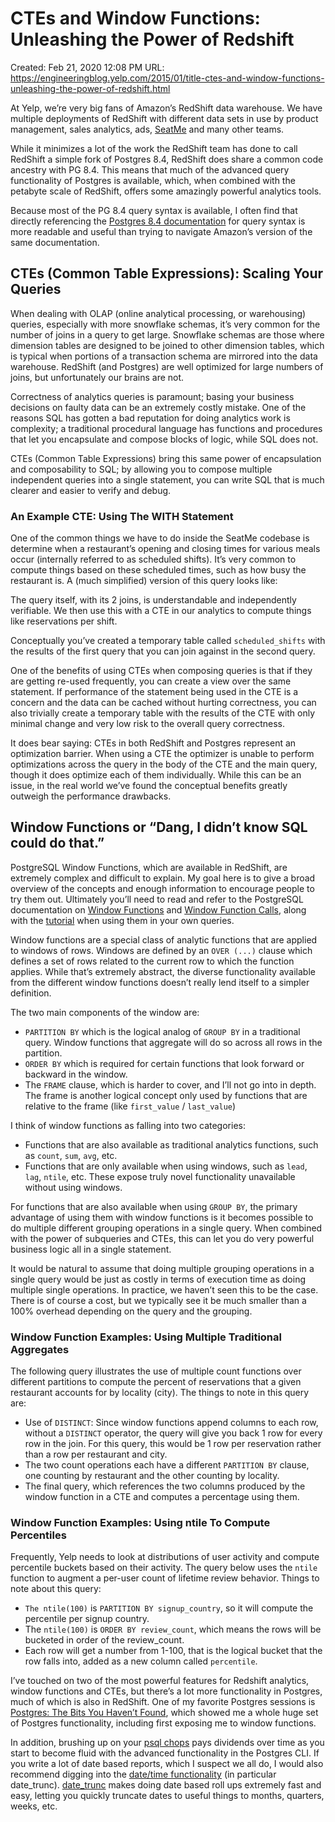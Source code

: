 # CTEs and Window Functions: Unleashing the Power of Redshift

Created: Feb 21, 2020 12:08 PM
URL: https://engineeringblog.yelp.com/2015/01/title-ctes-and-window-functions-unleashing-the-power-of-redshift.html

At Yelp, we’re very big fans of Amazon’s RedShift data warehouse. We have multiple deployments of RedShift with different data sets in use by product management, sales analytics, ads, [SeatMe](https://www.seatme.yelp.com/) and many other teams.

While it minimizes a lot of the work the RedShift team has done to call RedShift a simple fork of Postgres 8.4, RedShift does share a common code ancestry with PG 8.4. This means that much of the advanced query functionality of Postgres is available, which, when combined with the petabyte scale of RedShift, offers some amazingly powerful analytics tools.

Because most of the PG 8.4 query syntax is available, I often find that directly referencing the [Postgres 8.4 documentation](http://www.postgresql.org/docs/8.4/static/sql-select.html) for query syntax is more readable and useful than trying to navigate Amazon’s version of the same documentation.

## CTEs (Common Table Expressions): Scaling Your Queries

When dealing with OLAP (online analytical processing, or warehousing) queries, especially with more snowflake schemas, it’s very common for the number of joins in a query to get large. Snowflake schemas are those where dimension tables are designed to be joined to other dimension tables, which is typical when portions of a transaction schema are mirrored into the data warehouse. RedShift (and Postgres) are well optimized for large numbers of joins, but unfortunately our brains are not.

Correctness of analytics queries is paramount; basing your business decisions on faulty data can be an extremely costly mistake. One of the reasons SQL has gotten a bad reputation for doing analytics work is complexity; a traditional procedural language has functions and procedures that let you encapsulate and compose blocks of logic, while SQL does not.

CTEs (Common Table Expressions) bring this same power of encapsulation and composability to SQL; by allowing you to compose multiple independent queries into a single statement, you can write SQL that is much clearer and easier to verify and debug.

### An Example CTE: Using The WITH Statement

One of the common things we have to do inside the SeatMe codebase is determine when a restaurant’s opening and closing times for various meals occur (internally referred to as scheduled shifts). It’s very common to compute things based on these scheduled times, such as how busy the restaurant is. A (much simplified) version of this query looks like:

The query itself, with its 2 joins, is understandable and independently verifiable. We then use this with a CTE in our analytics to compute things like reservations per shift.

Conceptually you’ve created a temporary table called `scheduled_shifts` with the results of the first query that you can join against in the second query.

One of the benefits of using CTEs when composing queries is that if they are getting re-used frequently, you can create a view over the same statement. If performance of the statement being used in the CTE is a concern and the data can be cached without hurting correctness, you can also trivially create a temporary table with the results of the CTE with only minimal change and very low risk to the overall query correctness.

It does bear saying: CTEs in both RedShift and Postgres represent an optimization barrier. When using a CTE the optimizer is unable to perform optimizations across the query in the body of the CTE and the main query, though it does optimize each of them individually. While this can be an issue, in the real world we’ve found the conceptual benefits greatly outweigh the performance drawbacks.

## Window Functions or “Dang, I didn’t know SQL could do that.”

PostgreSQL Window Functions, which are available in RedShift, are extremely complex and difficult to explain. My goal here is to give a broad overview of the concepts and enough information to encourage people to try them out. Ultimately you’ll need to read and refer to the PostgreSQL documentation on [Window Functions](http://www.postgresql.org/docs/8.4/static/functions-window.html) and [Window Function Calls](http://www.postgresql.org/docs/8.4/static/sql-expressions.html#SYNTAX-WINDOW-FUNCTIONS), along with the [tutorial](http://www.postgresql.org/docs/8.4/static/tutorial-window.html) when using them in your own queries.

Window functions are a special class of analytic functions that are applied to windows of rows. Windows are defined by an `OVER (...)` clause which defines a set of rows related to the current row to which the function applies. While that’s extremely abstract, the diverse functionality available from the different window functions doesn’t really lend itself to a simpler definition.

The two main components of the window are:

- `PARTITION BY` which is the logical analog of `GROUP BY` in a traditional query. Window functions that aggregate will do so across all rows in the partition.
- `ORDER BY` which is required for certain functions that look forward or backward in the window.
- The `FRAME` clause, which is harder to cover, and I’ll not go into in depth. The frame is another logical concept only used by functions that are relative to the frame (like `first_value` / `last_value`)

I think of window functions as falling into two categories:

- Functions that are also available as traditional analytics functions, such as `count`, `sum`, `avg`, etc.
- Functions that are only available when using windows, such as `lead`, `lag`, `ntile`, etc. These expose truly novel functionality unavailable without using windows.

For functions that are also available when using `GROUP BY`, the primary advantage of using them with window functions is it becomes possible to do multiple different grouping operations in a single query. When combined with the power of subqueries and CTEs, this can let you do very powerful business logic all in a single statement.

It would be natural to assume that doing multiple grouping operations in a single query would be just as costly in terms of execution time as doing multiple single operations. In practice, we haven’t seen this to be the case. There is of course a cost, but we typically see it be much smaller than a 100% overhead depending on the query and the grouping.

### Window Function Examples: Using Multiple Traditional Aggregates

The following query illustrates the use of multiple count functions over different partitions to compute the percent of reservations that a given restaurant accounts for by locality (city). The things to note in this query are:

- Use of `DISTINCT`: Since window functions append columns to each row, without a `DISTINCT` operator, the query will give you back 1 row for every row in the join. For this query, this would be 1 row per reservation rather than a row per restaurant and city.
- The two count operations each have a different `PARTITION BY` clause, one counting by restaurant and the other counting by locality.
- The final query, which references the two columns produced by the window function in a CTE and computes a percentage using them.

### Window Function Examples: Using ntile To Compute Percentiles

Frequently, Yelp needs to look at distributions of user activity and compute percentile buckets based on their activity. The query below uses the `ntile` function to augment a per-user count of lifetime review behavior. Things to note about this query:

- `The ntile(100)` is `PARTITION BY signup_country`, so it will compute the percentile per signup country.
- The `ntile(100)` is `ORDER BY review_count`, which means the rows will be bucketed in order of the review_count.
- Each row will get a number from 1-100, that is the logical bucket that the row falls into, added as a new column called `percentile`.

I’ve touched on two of the most powerful features for Redshift analytics, window functions and CTEs, but there’s a lot more functionality in Postgres, much of which is also in RedShift. One of my favorite Postgres sessions is [Postgres: The Bits You Haven’t Found](https://devcenter.heroku.com/articles/postgres-the-bits-you-havent-found-yet), which showed me a whole huge set of Postgres functionality, including first exposing me to window functions.

In addition, brushing up on your [psql chops](http://www.craigkerstiens.com/2013/02/21/more-out-of-psql/) pays dividends over time as you start to become fluid with the advanced functionality in the Postgres CLI. If you write a lot of date based reports, which I suspect we all do, I would also recommend digging into the [date/time functionality](http://www.postgresql.org/docs/8.4/static/functions-datetime.html) (in particular date_trunc). [date_trunc](http://www.postgresql.org/docs/8.4/static/functions-datetime.html#FUNCTIONS-DATETIME-TRUNC) makes doing date based roll ups extremely fast and easy, letting you quickly truncate dates to useful things to months, quarters, weeks, etc.